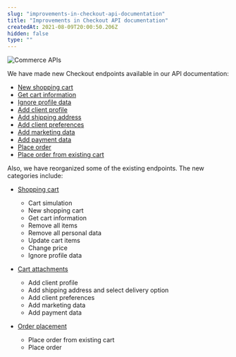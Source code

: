 ```yaml
---
slug: "improvements-in-checkout-api-documentation"
title: "Improvements in Checkout API documentation"
createdAt: 2021-08-09T20:00:50.206Z
hidden: false
type: ""
---
```


![Commerce APIs](https://cdn.jsdelivr.net/gh/vtexdocs/dev-portal-content@main/images/improvements-in-checkout-api-documentation-0.png)

We have made new Checkout endpoints available in our API documentation:

- [New shopping cart](https://developers.vtex.com/vtex-rest-api/reference/shopping-cart#newshoppingcart)
- [Get cart information](https://developers.vtex.com/vtex-rest-api/reference/shopping-cart#getcartinformation)
- [Ignore profile data](https://developers.vtex.com/vtex-rest-api/reference/shopping-cart#ignoreprofiledata)
- [Add client profile](https://developers.vtex.com/vtex-rest-api/reference/cart-attachments#addclientprofile)
- [Add shipping address](https://developers.vtex.com/vtex-rest-api/reference/cart-attachments#addshippingaddress)
- [Add client preferences](https://developers.vtex.com/vtex-rest-api/reference/cart-attachments#addclientpreferences)
- [Add marketing data](https://developers.vtex.com/vtex-rest-api/reference/cart-attachments#addmarketingdata)
- [Add payment data](https://developers.vtex.com/vtex-rest-api/reference/cart-attachments#addpaymentdata)
- [Place order](https://developers.vtex.com/vtex-rest-api/reference/order-placement-1#placeorder)
- [Place order from existing cart](https://developers.vtex.com/vtex-rest-api/reference/order-placement-1#placeorderfromexistingorderform)

Also, we have reorganized some of the existing endpoints. The new categories include:

- [Shopping cart](https://developers.vtex.com/vtex-rest-api/reference/shopping-cart)
  - Cart simulation
  - New shopping cart
  - Get cart information
  - Remove all items
  - Remove all personal data
  - Update cart items
  - Change price
  - Ignore profile data

- [Cart attachments](https://developers.vtex.com/vtex-rest-api/reference/cart-attachments)
  - Add client profile
  - Add shipping address and select delivery option
  - Add client preferences
  - Add marketing data
  - Add payment data

- [Order placement](https://developers.vtex.com/vtex-rest-api/reference/order-placement-1)
  - Place order from existing cart
  - Place order
